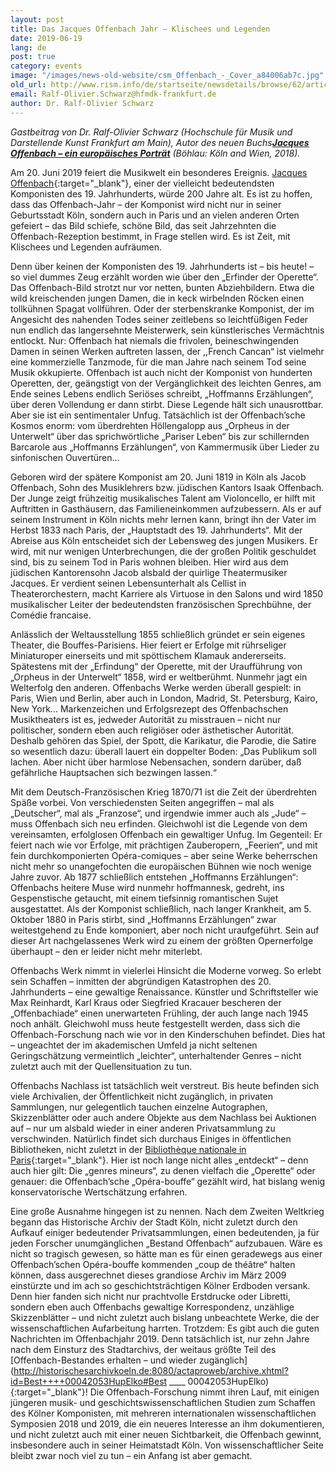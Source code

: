 ```yaml
---
layout: post
title: Das Jacques Offenbach Jahr – Klischees und Legenden
date: 2019-06-19
lang: de
post: true
category: events
image: "/images/news-old-website/csm_Offenbach_-_Cover_a84006ab7c.jpg"
old_url: http://www.rism.info/de/startseite/newsdetails/browse/62/article/64/the-jacques-offenbach-year-cliches-and-legends.html
email: Ralf-Olivier.Schwarz@hfmdk-frankfurt.de
author: Dr. Ralf-Olivier Schwarz
---
```


_Gastbeitrag von Dr. Ralf-Olivier Schwarz (Hochschule für Musik und Darstellende Kunst Frankfurt am Main), Autor des neuen Buchs[**Jacques Offenbach – ein europäisches Porträt**](https://www.vandenhoeck-ruprecht-verlage.com/themen-entdecken/geschichte/geschichte-der-neuzeit/52007/jacques-offenbach) (Böhlau: Köln and Wien, 2018)._

Am 20. Juni 2019 feiert die Musikwelt ein besonderes Ereignis. [Jacques Offenbach](https://opac.rism.info/metaopac/search?View=rism&author=Offenbach&Language=de){:target="_blank"}, einer der vielleicht bedeutendsten Komponisten des 19. Jahrhunderts, würde 200 Jahre alt. Es ist zu hoffen, dass das Offenbach-Jahr – der Komponist wird nicht nur in seiner Geburtsstadt Köln, sondern auch in Paris und an vielen anderen Orten gefeiert – das Bild schiefe, schöne Bild, das seit Jahrzehnten die Offenbach-Rezeption bestimmt, in Frage stellen wird. Es ist Zeit, mit Klischees und Legenden aufräumen.

Denn über keinen der Komponisten des 19. Jahrhunderts ist – bis heute! – so viel dummes Zeug erzählt worden wie über den „Erfinder der Operette“. Das Offenbach-Bild strotzt nur vor netten, bunten Abziehbildern. Etwa die wild kreischenden jungen Damen, die in keck wirbelnden Röcken einen tollkühnen Spagat vollführen. Oder der sterbenskranke Komponist, der im Angesicht des nahenden Todes seiner zeitlebens so leichtfüßigen Feder nun endlich das langersehnte Meisterwerk, sein künstlerisches Vermächtnis entlockt. Nur: Offenbach hat niemals die frivolen, beineschwingenden Damen in seinen Werken auftreten lassen, der ,,French Cancan“ ist vielmehr eine kommerzielle Tanzmode, für die man Jahre nach seinem Tod seine Musik okkupierte. Offenbach ist auch nicht der Komponist von hunderten Operetten, der, geängstigt von der Vergänglichkeit des leichten Genres, am Ende seines Lebens endlich Seriöses schreibt, „Hoffmanns Erzählungen“, über deren Vollendung er dann stirbt. Diese Legende hält sich unausrottbar. Aber sie ist ein sentimentaler Unfug. Tatsächlich ist der Offenbach’sche Kosmos enorm: vom überdrehten Höllengalopp aus „Orpheus in der Unterwelt“ über das sprichwörtliche „Pariser Leben“ bis zur schillernden Barcarole aus „Hoffmanns Erzählungen“, von Kammermusik über Lieder zu sinfonischen Ouvertüren...

Geboren wird der spätere Komponist am 20. Juni 1819 in Köln als Jacob Offenbach, Sohn des Musiklehrers bzw. jüdischen Kantors Isaak Offenbach. Der Junge zeigt frühzeitig musikalisches Talent am Violoncello, er hilft mit Auftritten in Gasthäusern, das Familieneinkommen aufzubessern. Als er auf seinem Instrument in Köln nichts mehr lernen kann, bringt ihn der Vater im Herbst 1833 nach Paris, der „Hauptstadt des 19. Jahrhunderts“. Mit der Abreise aus Köln entscheidet sich der Lebensweg des jungen Musikers. Er wird, mit nur wenigen Unterbrechungen, die der großen Politik geschuldet sind, bis zu seinem Tod in Paris wohnen bleiben. Hier wird aus dem jüdischen Kantorensohn Jacob alsbald der quirlige Theatermusiker Jacques. Er verdient seinen Lebensunterhalt als Cellist in Theaterorchestern, macht Karriere als Virtuose in den Salons und wird 1850 musikalischer Leiter der bedeutendsten französischen Sprechbühne, der Comédie francaise.

Anlässlich der Weltausstellung 1855 schließlich gründet er sein eigenes Theater, die Bouffes-Parisiens. Hier feiert er Erfolge mit rührseliger Miniaturoper einerseits und mit spöttischem Klamauk andererseits. Spätestens mit der „Erfindung“ der Operette, mit der Uraufführung von „Orpheus in der Unterwelt“ 1858, wird er weltberühmt. Nunmehr jagt ein Welterfolg den anderen. Offenbachs Werke werden überall gespielt: in Paris, Wien und Berlin, aber auch in London, Madrid, St. Petersburg, Kairo, New York... Markenzeichen und Erfolgsrezept des Offenbachschen Musiktheaters ist es, jedweder Autorität zu misstrauen – nicht nur politischer, sondern eben auch religiöser oder ästhetischer Autorität. Deshalb gehören das Spiel, der Spott, die Karikatur, die Parodie, die Satire so wesentlich dazu: überall lauert ein doppelter Boden: „Das Publikum soll lachen. Aber nicht über harmlose Nebensachen, sondern darüber, daß gefährliche Hauptsachen sich bezwingen lassen.“

Mit dem Deutsch-Französischen Krieg 1870/71 ist die Zeit der überdrehten Späße vorbei. Von verschiedensten Seiten angegriffen – mal als „Deutscher“, mal als „Franzose“, und irgendwie immer auch als „Jude“ – muss Offenbach sich neu erfinden. Gleichwohl ist die Legende von dem vereinsamten, erfolglosen Offenbach ein gewaltiger Unfug. Im Gegenteil: Er feiert nach wie vor Erfolge, mit prächtigen Zauberopern, „Feerien“, und mit fein durchkomponierten Opéra-comiques – aber seine Werke beherrschen nicht mehr so unangefochten die europäischen Bühnen wie noch wenige Jahre zuvor. Ab 1877 schließlich entstehen „Hoffmanns Erzählungen“: Offenbachs heitere Muse wird nunmehr hoffmannesk, gedreht, ins Gespenstische getaucht, mit einem tiefsinnig romantischen Sujet ausgestattet. Als der Komponist schließlich, nach langer Krankheit, am 5. Oktober 1880 in Paris stirbt, sind „Hoffmanns Erzählungen“ zwar weitestgehend zu Ende komponiert, aber noch nicht uraufgeführt. Sein auf dieser Art nachgelassenes Werk wird zu einem der größten Opernerfolge überhaupt – den er leider nicht mehr miterlebt.

Offenbachs Werk nimmt in vielerlei Hinsicht die Moderne vorweg. So erlebt sein Schaffen – inmitten der abgründigen Katastrophen des 20. Jahrhunderts – eine gewaltige Renaissance. Künstler und Schriftsteller wie Max Reinhardt, Karl Kraus oder Siegfried Kracauer bescheren der „Offenbachiade“ einen unerwarteten Frühling, der auch lange nach 1945 noch anhält. Gleichwohl muss heute festgestellt werden, dass sich die Offenbach-Forschung nach wie vor in den Kinderschuhen befindet. Dies hat – ungeachtet der im akademischen Umfeld ja nicht seltenen Geringschätzung vermeintlich „leichter“, unterhaltender Genres – nicht zuletzt auch mit der Quellensituation zu tun.

Offenbachs Nachlass ist tatsächlich weit verstreut. Bis heute befinden sich viele Archivalien, der Öffentlichkeit nicht zugänglich, in privaten Sammlungen, nur gelegentlich tauchen einzelne Autographen, Skizzenblätter oder auch andere Objekte aus dem Nachlass bei Auktionen auf – nur um alsbald wieder in einer anderen Privatsammlung zu verschwinden. Natürlich findet sich durchaus Einiges in öffentlichen Bibliotheken, nicht zuletzt in der [Bibliothèque nationale in Paris](https://www.bnf.fr/fr){:target="_blank"}. Hier ist noch lange nicht alles „entdeckt“ – denn auch hier gilt: Die „genres mineurs“, zu denen vielfach die „Operette“ oder genauer: die Offenbach’sche „Opéra-bouffe“ gezählt wird, hat bislang wenig konservatorische Wertschätzung erfahren.

Eine große Ausnahme hingegen ist zu nennen. Nach dem Zweiten Weltkrieg begann das Historische Archiv der Stadt Köln, nicht zuletzt durch den Aufkauf einiger bedeutender Privatsammlungen, einen bedeutenden, ja für jeden Forscher unumgänglichen „Bestand Offenbach“ aufzubauen. Wäre es nicht so tragisch gewesen, so hätte man es für einen geradewegs aus einer Offenbach’schen Opéra-bouffe kommenden „coup de théâtre“ halten können, dass ausgerechnet dieses grandiose Archiv im März 2009 einstürzte und im ach so geschichtsträchtigen Kölner Erdboden versank. Denn hier fanden sich nicht nur prachtvolle Erstdrucke oder Libretti, sondern eben auch Offenbachs gewaltige Korrespondenz, unzählige Skizzenblätter – und nicht zuletzt auch bislang unbeachtete Werke, die der wissenschaftlichen Aufarbeitung harrten. Trotzdem: Es gibt auch die guten Nachrichten im Offenbachjahr 2019. Denn tatsächlich ist, nur zehn Jahre nach dem Einsturz des Stadtarchivs, der weitaus größte Teil des [Offenbach-Bestandes erhalten – und wieder zugänglich](http://historischesarchivkoeln.de:8080/actaproweb/archive.xhtml?id=Best++++00042053HupElko#Best ____ 00042053HupElko){:target="_blank"}! Die Offenbach-Forschung nimmt ihren Lauf, mit einigen jüngeren musik- und geschichtswissenschaftlichen Studien zum Schaffen des Kölner Komponisten, mit mehreren internationalen wissenschaftlichen Symposien 2018 und 2019, die ein neueres Interesse an ihm dokumentieren, und nicht zuletzt auch mit einer neuen Sichtbarkeit, die Offenbach gewinnt, insbesondere auch in seiner Heimatstadt Köln. Von wissenschaftlicher Seite bleibt zwar noch viel zu tun – ein Anfang ist aber gemacht.

